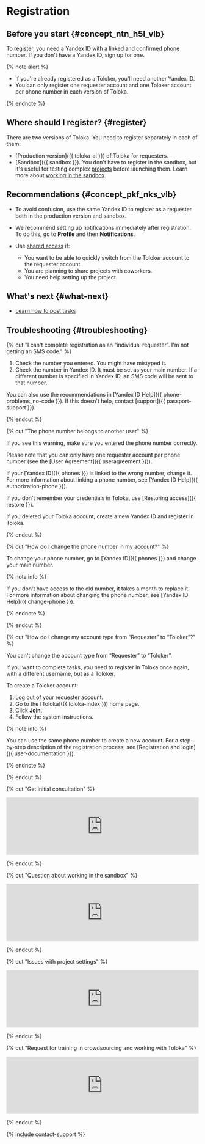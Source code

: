 # Registration

## Before you start {#concept_ntn_h5l_vlb}

To register, you need a Yandex ID with a linked and confirmed phone number. If you don't have a Yandex ID, sign up for one.

{% note alert %}

- If you're already registered as a Toloker, you'll need another Yandex ID.
- You can only register one requester account and one Toloker account per phone number in each version of Toloka.

{% endnote %}

## Where should I register? {#register}

There are two versions of Toloka. You need to register separately in each of them:

- [Production version]({{ toloka-ai }}) of Toloka for requesters.
- [Sandbox]({{ sandbox }}). You don't have to register in the sandbox, but it's useful for testing complex [projects](../../glossary.md#project-ru) before launching them. Learn more about [working in the sandbox](sandbox.md).

## Recommendations {#concept_pkf_nks_vlb}

- To avoid confusion, use the same Yandex ID to register as a requester both in the production version and sandbox.
- We recommend setting up notifications immediately after registration. To do this, go to **Profile** and then **Notifications**.
- Use [shared access](multiple-access.md) if:

    - You want to be able to quickly switch from the Toloker account to the requester account.
    - You are planning to share projects with coworkers.
    - You need help setting up the project.

## What's next {#what-next}

- [Learn how to post tasks](first-project.md)

## Troubleshooting {#troubleshooting}

{% cut "I can't complete registration as an “individual requester”. I'm not getting an SMS code." %}

1. Check the number you entered. You might have mistyped it.
1. Check the number in Yandex ID. It must be set as your main number. If a different number is specified in Yandex ID, an SMS code will be sent to that number.

You can also use the recommendations in [Yandex ID Help]({{ phone-problems_no-code }}). If this doesn't help, contact [support]({{ passport-support }}).

{% endcut %}

{% cut "The phone number belongs to another user" %}

If you see this warning, make sure you entered the phone number correctly.

Please note that you can only have one requester account per phone number (see the [User Agreement]({{ useragreement }})).

If your [Yandex ID]({{ phones }}) is linked to the wrong number, change it. For more information about linking a phone number, see [Yandex ID Help]({{ authorization-phone }}).

If you don't remember your credentials in Toloka, use [Restoring access]({{ restore }}).

If you deleted your Toloka account, create a new Yandex ID and register in Toloka.

{% endcut %}

{% cut "How do I change the phone number in my account?" %}

To change your phone number, go to [Yandex ID]({{ phones }}) and change your main number.

{% note info %}

If you don't have access to the old number, it takes a month to replace it. For more information about changing the phone number, see [Yandex ID Help]({{ change-phone }}).

{% endnote %}

{% endcut %}

{% cut "How do I change my account type from “Requester” to “Toloker”?" %}

You can't change the account type from “Requester” to “Toloker”.

If you want to complete tasks, you need to register in Toloka once again, with a different username, but as a Toloker.

To create a Toloker account:

1. Log out of your requester account.
1. Go to the [Toloka]({{ toloka-index }}) home page.
1. Click **Join**.
1. Follow the system instructions.

{% note info %}

You can use the same phone number to create a new account. For a step-by-step description of the registration process, see [Registration and login]({{ user-documentation }}).

{% endnote %}

{% endcut %}

{% cut "Get initial consultation" %}

<iframe width="100%" frameborder="0" src="https://forms.yandex.com/surveys/8745/?lang=en&iframe=1&service=toloka-ai"></iframe>

{% endcut %}

{% cut "Question about working in the sandbox" %}

<iframe width="100%" frameborder="0" src="https://forms.yandex.com/surveys/10015613/?lang=en&iframe=1&service=toloka-ai"></iframe>

{% endcut %}

{% cut "Issues with project settings" %}

<iframe width="100%" frameborder="0" src="https://forms.yandex.com/surveys/8744/?lang=en&iframe=1&service=toloka-ai"></iframe>

{% endcut %}

{% cut "Request for training in crowdsourcing and working with Toloka" %}

<iframe width="100%" frameborder="0" src="https://forms.yandex.com/surveys/10013858/?lang=en&iframe=1&service=toloka-ai"></iframe>

{% endcut %}

{% include [contact-support](../_includes/contact-support-new.md) %}
